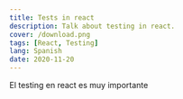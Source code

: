 ```yaml
---
title: Tests in react
description: Talk about testing in react.
cover: /download.png
tags: [React, Testing]
lang: Spanish
date: 2020-11-20
---
```


El testing en react es muy importante
